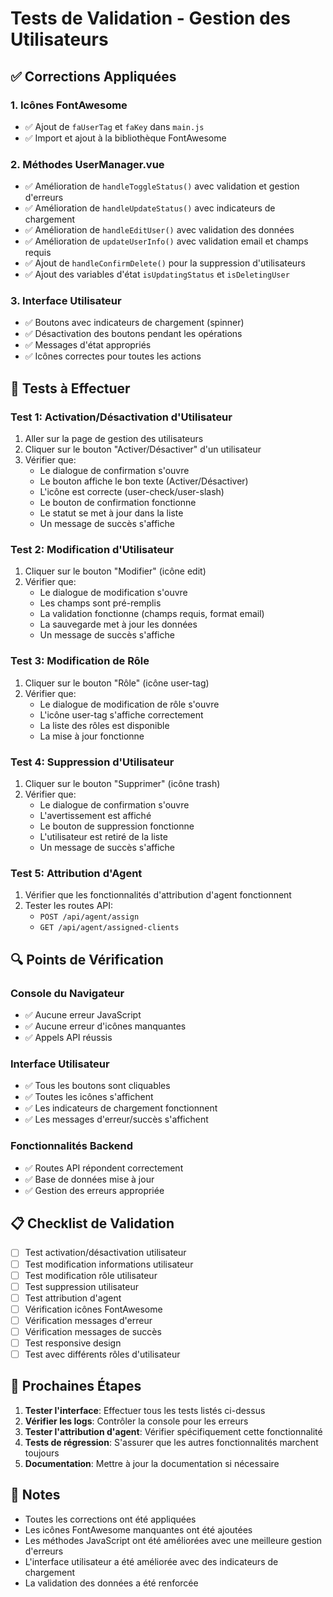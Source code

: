# Tests de Validation - Gestion des Utilisateurs

## ✅ Corrections Appliquées

### 1. Icônes FontAwesome
- ✅ Ajout de `faUserTag` et `faKey` dans `main.js`
- ✅ Import et ajout à la bibliothèque FontAwesome

### 2. Méthodes UserManager.vue
- ✅ Amélioration de `handleToggleStatus()` avec validation et gestion d'erreurs
- ✅ Amélioration de `handleUpdateStatus()` avec indicateurs de chargement
- ✅ Amélioration de `handleEditUser()` avec validation des données
- ✅ Amélioration de `updateUserInfo()` avec validation email et champs requis
- ✅ Ajout de `handleConfirmDelete()` pour la suppression d'utilisateurs
- ✅ Ajout des variables d'état `isUpdatingStatus` et `isDeletingUser`

### 3. Interface Utilisateur
- ✅ Boutons avec indicateurs de chargement (spinner)
- ✅ Désactivation des boutons pendant les opérations
- ✅ Messages d'état appropriés
- ✅ Icônes correctes pour toutes les actions

## 🧪 Tests à Effectuer

### Test 1: Activation/Désactivation d'Utilisateur
1. Aller sur la page de gestion des utilisateurs
2. Cliquer sur le bouton "Activer/Désactiver" d'un utilisateur
3. Vérifier que:
   - Le dialogue de confirmation s'ouvre
   - Le bouton affiche le bon texte (Activer/Désactiver)
   - L'icône est correcte (user-check/user-slash)
   - Le bouton de confirmation fonctionne
   - Le statut se met à jour dans la liste
   - Un message de succès s'affiche

### Test 2: Modification d'Utilisateur
1. Cliquer sur le bouton "Modifier" (icône edit)
2. Vérifier que:
   - Le dialogue de modification s'ouvre
   - Les champs sont pré-remplis
   - La validation fonctionne (champs requis, format email)
   - La sauvegarde met à jour les données
   - Un message de succès s'affiche

### Test 3: Modification de Rôle
1. Cliquer sur le bouton "Rôle" (icône user-tag)
2. Vérifier que:
   - Le dialogue de modification de rôle s'ouvre
   - L'icône user-tag s'affiche correctement
   - La liste des rôles est disponible
   - La mise à jour fonctionne

### Test 4: Suppression d'Utilisateur
1. Cliquer sur le bouton "Supprimer" (icône trash)
2. Vérifier que:
   - Le dialogue de confirmation s'ouvre
   - L'avertissement est affiché
   - Le bouton de suppression fonctionne
   - L'utilisateur est retiré de la liste
   - Un message de succès s'affiche

### Test 5: Attribution d'Agent
1. Vérifier que les fonctionnalités d'attribution d'agent fonctionnent
2. Tester les routes API:
   - `POST /api/agent/assign`
   - `GET /api/agent/assigned-clients`

## 🔍 Points de Vérification

### Console du Navigateur
- ✅ Aucune erreur JavaScript
- ✅ Aucune erreur d'icônes manquantes
- ✅ Appels API réussis

### Interface Utilisateur
- ✅ Tous les boutons sont cliquables
- ✅ Toutes les icônes s'affichent
- ✅ Les indicateurs de chargement fonctionnent
- ✅ Les messages d'erreur/succès s'affichent

### Fonctionnalités Backend
- ✅ Routes API répondent correctement
- ✅ Base de données mise à jour
- ✅ Gestion des erreurs appropriée

## 📋 Checklist de Validation

- [ ] Test activation/désactivation utilisateur
- [ ] Test modification informations utilisateur
- [ ] Test modification rôle utilisateur
- [ ] Test suppression utilisateur
- [ ] Test attribution d'agent
- [ ] Vérification icônes FontAwesome
- [ ] Vérification messages d'erreur
- [ ] Vérification messages de succès
- [ ] Test responsive design
- [ ] Test avec différents rôles d'utilisateur

## 🚀 Prochaines Étapes

1. **Tester l'interface**: Effectuer tous les tests listés ci-dessus
2. **Vérifier les logs**: Contrôler la console pour les erreurs
3. **Tester l'attribution d'agent**: Vérifier spécifiquement cette fonctionnalité
4. **Tests de régression**: S'assurer que les autres fonctionnalités marchent toujours
5. **Documentation**: Mettre à jour la documentation si nécessaire

## 📝 Notes

- Toutes les corrections ont été appliquées
- Les icônes FontAwesome manquantes ont été ajoutées
- Les méthodes JavaScript ont été améliorées avec une meilleure gestion d'erreurs
- L'interface utilisateur a été améliorée avec des indicateurs de chargement
- La validation des données a été renforcée